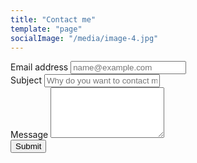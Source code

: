 ```yaml
---
title: "Contact me"
template: "page"
socialImage: "/media/image-4.jpg"
---
```

<script src="https://code.jquery.com/jquery-3.2.1.slim.min.js" integrity="sha384-KJ3o2DKtIkvYIK3UENzmM7KCkRr/rE9/Qpg6aAZGJwFDMVNA/GpGFF93hXpG5KkN" crossorigin="anonymous"></script>
<script src="https://cdnjs.cloudflare.com/ajax/libs/popper.js/1.12.9/umd/popper.min.js" integrity="sha384-ApNbgh9B+Y1QKtv3Rn7W3mgPxhU9K/ScQsAP7hUibX39j7fakFPskvXusvfa0b4Q" crossorigin="anonymous"></script>
<script src="https://maxcdn.bootstrapcdn.com/bootstrap/4.0.0/js/bootstrap.min.js" integrity="sha384-JZR6Spejh4U02d8jOt6vLEHfe/JQGiRRSQQxSfFWpi1MquVdAyjUar5+76PVCmYl" crossorigin="anonymous"></script>
<link rel="stylesheet" href="https://maxcdn.bootstrapcdn.com/bootstrap/4.0.0/css/bootstrap.min.css" integrity="sha384-Gn5384xqQ1aoWXA+058RXPxPg6fy4IWvTNh0E263XmFcJlSAwiGgFAW/dAiS6JXm" crossorigin="anonymous">


<form name="contact" method="POST" data-netlify="true" netlify-honeypot="bot-field">
  <div class="form-group input-group-lg">
    <label for="contact-email">Email address</label>
    <input type="email" name="email" class="form-control" id="contact-email" placeholder="name@example.com">
  </div>
  <div class="form-group input-group-lg">
    <label for="contact-subject">Subject</label>
    <input type="text" name="subject" class="form-control" id="contact-subject" placeholder="Why do you want to contact me?">
  </div>
  <div class="form-group input-group-lg">
    <label for="contact-text">Message</label>
    <textarea class="form-control" name="message" id="contact-text" rows="5"></textarea>
  </div>
  <input class="btn btn-primary" type="submit" value="Submit">
</form>